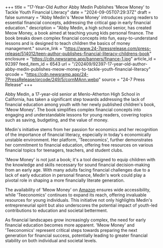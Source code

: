 +++
title = "17-Year-Old Author Abby Medin Publishes 'Meow Money' to Tackle Youth Financial Literacy"
date = "2024-09-05T07:29:37Z"
draft = false
summary = "Abby Medin's 'Meow Money' introduces young readers to essential financial concepts, addressing the critical gap in early financial education."
description = "Abby Medin, a high school senior, has created Meow Money, a book aimed at teaching young kids personal finance. The book breaks down complex financial concepts into fun, easy-to-understand lessons and is designed to teach children the basics of money management."
source_link = "https://www.24-7pressrelease.com/press-release/514012/teen-author-publishes-financial-literacy-childrens-book"
enclosure = "https://cdn.newsramp.app/banners/finance-1.jpg"
article_id = 92397
feed_item_id = 6543
url = "/202409/92397-17-year-old-author-abby-medin-publishes-meow-money-to-tackle-youth-financial-literacy"
qrcode = "https://cdn.newsramp.app/24-7PressRelease/qrcode/249/5/cornMAnn.webp"
source = "24-7 Press Release"
+++

<p>Abby Medin, a 17-year-old senior at Menlo-Atherton High School in California, has taken a significant step towards addressing the lack of financial education among youth with her newly published children's book, 'Meow Money'. The book simplifies complex financial concepts into engaging and understandable lessons for young readers, covering topics such as saving, budgeting, and the value of money.</p><p>Medin's initiative stems from her passion for economics and her recognition of the importance of financial literacy, especially in today's economically unstable environment. Her platform, 'Teeconomics', further demonstrates her commitment to financial education, offering free resources on various financial topics for teenagers, teachers, and student clubs.</p><p>'Meow Money' is not just a book; it's a tool designed to equip children with the knowledge and skills necessary for sound financial decision-making from an early age. With many adults facing financial challenges due to a lack of early education in personal finance, Medin's work could play a pivotal role in shaping a more financially literate generation.</p><p>The availability of 'Meow Money' on <a href='https://www.amazon.com' rel='nofollow' target='_blank'>Amazon</a> ensures wide accessibility, while 'Teeconomics' continues to expand its reach, offering invaluable resources for young individuals. This initiative not only highlights Medin's entrepreneurial spirit but also underscores the potential impact of youth-led contributions to education and societal betterment.</p><p>As financial landscapes grow increasingly complex, the need for early financial education becomes more apparent. 'Meow Money' and 'Teeconomics' represent critical steps towards preparing the next generation for financial success, potentially leading to greater financial stability on both individual and societal levels.</p>